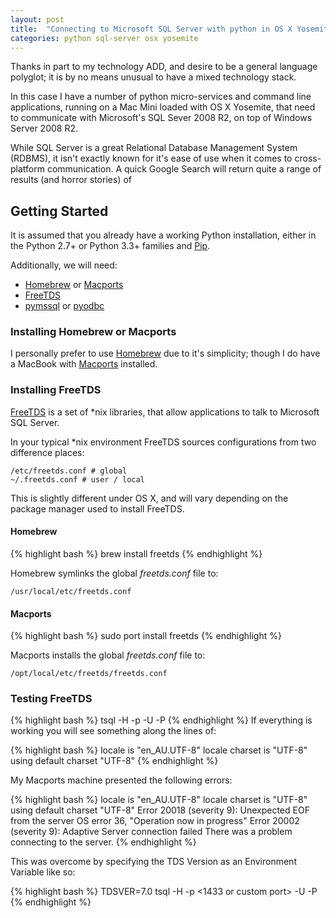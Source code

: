 ```yaml
---
layout: post
title:  "Connecting to Microsoft SQL Server with python in OS X Yosemite"
categories: python sql-server osx yosemite
---
```


Thanks in part to my technology ADD, and desire to be a general language polyglot; it is by no means unusual to have a mixed technology stack.

In this case I have a number of python micro-services and command line applications, running on a Mac Mini loaded with OS X Yosemite, that need to communicate with Microsoft's SQL Sever 2008 R2, on top of Windows Server 2008 R2.

While SQL Server is a great Relational Database Management System (RDBMS), it isn't exactly known for it's ease of use when it comes to cross-platform communication. A quick Google Search will return quite a range of results (and horror stories) of 

## Getting Started
It is assumed that you already have a working Python installation, either in the Python 2.7+ or Python 3.3+ families and [Pip](https://pypi.python.org/pypi/pip). 

Additionally, we will need: 

- [Homebrew](http://brew.sh/) or [Macports](https://www.macports.org/)
- [FreeTDS](http://www.freetds.org/)
- [pymssql](http://pymssql.org/en/latest/) or [pyodbc](https://code.google.com/p/pyodbc/)

### Installing Homebrew or Macports
I personally prefer to use [Homebrew](http://brew.sh/) due to it's simplicity; though I do have a MacBook with [Macports](https://www.macports.org/) installed.

### Installing FreeTDS
[FreeTDS](http://www.freetds.org/) is a set of *nix libraries, that allow applications to talk to Microsoft SQL Server.

In your typical *nix environment FreeTDS sources configurations from two difference places:

    /etc/freetds.conf # global
    ~/.freetds.conf # user / local

This is slightly different under OS X, and will vary depending on the package manager used to install FreeTDS.

#### Homebrew
{% highlight bash %}
brew install freetds
{% endhighlight %}

Homebrew symlinks the global *freetds.conf* file to:

    /usr/local/etc/freetds.conf

#### Macports
{% highlight bash %}
sudo port install freetds
{% endhighlight %}

Macports installs the global *freetds.conf* file to:

    /opt/local/etc/freetds/freetds.conf

### Testing FreeTDS
{% highlight bash %}
tsql -H <host> -p <port> -U <username> -P <password>
{% endhighlight %}
If everything is working you will see something along the lines of:

{% highlight bash %}
locale is "en_AU.UTF-8"
locale charset is "UTF-8"
using default charset "UTF-8"
{% endhighlight %}

My Macports machine presented the following errors:

{% highlight bash %}
locale is "en_AU.UTF-8"
locale charset is "UTF-8"
using default charset "UTF-8"
Error 20018 (severity 9):
    Unexpected EOF from the server
    OS error 36, "Operation now in progress"
Error 20002 (severity 9):
    Adaptive Server connection failed
There was a problem connecting to the server.
{% endhighlight %}

This was overcome by specifying the TDS Version as an Environment Variable like so:

{% highlight bash %}
TDSVER=7.0 tsql -H <host> -p <1433 or custom port> -U <username> -P <password>
{% endhighlight %}

